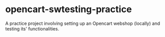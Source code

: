 # opencart-swtesting-practice
A practice project involving setting up an Opencart webshop (locally) and testing its' functionalities.
